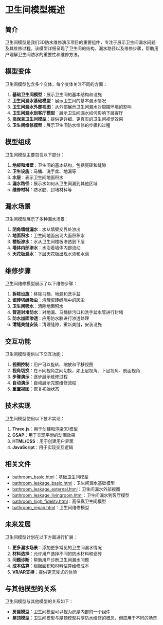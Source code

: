 # 卫生间模型概述

## 简介

卫生间模型是我们3D防水维修演示项目的重要组件，专注于展示卫生间漏水问题及其维修过程。该模型详细呈现了卫生间的结构、漏水路径以及维修步骤，帮助用户理解卫生间防水的重要性和维修方法。

## 模型变体

卫生间模型包含多个变体，每个变体关注不同的方面：

1. **基础卫生间模型**：展示卫生间的基本结构和设施
2. **卫生间漏水基础模型**：展示卫生间的基本漏水情况
3. **卫生间漏水外部视图**：从外部展示卫生间漏水对周围环境的影响
4. **卫生间漏水到客厅模型**：展示卫生间漏水如何影响下层客厅
5. **高保真卫生间模型**：提供更详细、更真实的卫生间视觉效果
6. **卫生间维修模型**：展示卫生间防水维修的步骤和过程

## 模型组成

卫生间模型主要包含以下部分：

1. **地板和墙壁**：卫生间的基本结构，包括瓷砖和缝隙
2. **卫生设施**：马桶、洗手盆、地漏等
3. **水层**：表示卫生间地面积水
4. **漏水路径**：展示水如何从卫生间漏到其他区域
5. **维修材料**：防水胶、封堵材料等

## 漏水场景

卫生间模型展示了多种漏水场景：

1. **阴角墙缝漏水**：水从墙壁交界处渗出
2. **地面积水**：卫生间地面出现大面积积水
3. **楼板渗水**：水从卫生间楼板渗透到下层
4. **墙体内部渗水**：水沿着墙体内部流动
5. **天花板漏水**：下层天花板出现水渍和水滴

## 维修步骤

卫生间维修模型展示了以下维修步骤：

1. **拆除设施**：移除马桶、地漏和洗手盆
2. **瓷砖切缝吸尘**：清理瓷砖缝隙中的灰尘
3. **卫生间吸水**：清除地面积水
4. **管道封堵防水**：对地漏、马桶排污口和洗手盆水管进行封堵
5. **防水加固渗透**：应用防水胶进行渗透处理
6. **清缝美缝安装**：清理缝隙，重新美缝，安装设施

## 交互功能

卫生间模型提供以下交互功能：

1. **视图控制**：用户可以旋转、缩放和平移视图
2. **视角切换**：在不同视角之间切换，如上层视角、下层视角、剖面视角
3. **步骤演示**：逐步展示维修过程
4. **自动演示**：自动展示完整维修流程
5. **重置视图**：恢复初始状态

## 技术实现

卫生间模型使用以下技术实现：

1. **Three.js**：用于创建和渲染3D模型
2. **GSAP**：用于实现平滑的动画效果
3. **HTML/CSS**：用于创建用户界面
4. **JavaScript**：用于实现交互逻辑

## 相关文件

- [bathroom_basic.html](../../models/bathroom/bathroom_basic.html)：基础卫生间模型
- [bathroom_leakage_basic.html](../../models/bathroom/bathroom_leakage_basic.html)：卫生间漏水基础模型
- [bathroom_leakage_external.html](../../models/bathroom/bathroom_leakage_external.html)：卫生间漏水外部视图
- [bathroom_leakage_livingroom.html](../../models/bathroom/bathroom_leakage_livingroom.html)：卫生间漏水到客厅模型
- [bathroom_high_fidelity.html](../../models/bathroom/bathroom_high_fidelity.html)：高保真卫生间模型
- [bathroom_repair.html](../../models/bathroom/bathroom_repair.html)：卫生间维修模型

## 未来发展

卫生间模型计划在以下方面进行扩展：

1. **更多漏水场景**：添加更多常见的卫生间漏水情况
2. **材料选择**：允许用户选择不同的防水材料和瓷砖
3. **问题诊断**：帮助用户诊断卫生间漏水问题
4. **成本估算**：根据面积和材料估算维修成本
5. **VR/AR支持**：提供更沉浸式的体验

## 与其他模型的关系

卫生间模型与其他模型的关系如下：

- **房屋模型**：卫生间模型可以视为房屋内部的一个组件
- **屋顶模型**：卫生间模型与屋顶模型共享防水维修的概念，但应用于不同的场景
